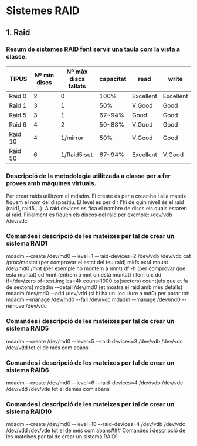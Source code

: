 # Sistemes RAID

## 1. Raid

### Resum de sistemes RAID fent servir una taula com la vista a classe.

| TIPUS | Nº mín discs | Nº màx discs fallats | capacitat | read | write |
| ---------- | ---------- |-----------| ---------- | ---------- | ---------- |
| Raid 0   | 2   | 0          | 100%      | Excellent           |  Excellent |
| Raid 1   | 3   | 1          | 50%       | V.Good              | Good       |
| Raid 5   | 3   | 1          | 67~94%    | Good                | Good       |
| Raid 6   | 4   | 2          | 50~88%    | V.Good              | Good       |
| Raid 10  | 4   | 1/mirror   | 50%       | V.Good              | Good       |
| Raid 50  | 6   | 1/Raid5 set| 67~94%    | Excellent           | V.Good     |

### Descripció de la metodologia utilitzada a classe per a fer proves amb màquines virtuals.
Per crear raids utilitzem el mdadm. El create és per a crear-ho i allà mateix fiquem el nom del dispositiu. El 
level és per dir l'hi de quin nivell és el raid (raid1, raid5,...). A raid devices es fica el nombre de discs els quals estaren al raid.
Finalment es fiquen els discos del raid per exemple: /dev/vdb /dev/vdc
### Comandes i descripció de les mateixes per tal de crear un sistema RAID1
mdadm --create /dev/md0 --level=1 --raid-devices=2 /dev/vdb /dev/vdc
cat /proc/mdstat (per comprovar el estat del teu raid)
mkfs.ext4
mount /dev/md0 /mnt (per exemple ho montem a /mnt)
df -h (per comprovar que està muntat)
cd /mnt (entrem a mnt on està muntat)
i fem un: dd if=/dev/zero of=test.img bs=4k count=1000    bs(sectors)   count(els que et fa de sectors)
mdadm --detail /dev/md0 (et mostra el raid amb més detalls)
mdadm /dev/md0 --add /dev/vdd (si hi ha un lloc lliure a md0)
per parar tot: mdadm --manage /dev/md0 --fail /dev/vdc
mdadm --manage /dev/md0 --remove /dev/vdc
### Comandes i descripció de les mateixes per tal de crear un sistema RAID5
mdadm --create /dev/md0 --level=5 --raid-devices=3 /dev/vdb /dev/vdc /dev/vdd
tot el de més com abans
### Comandes i descripció de les mateixes per tal de crear un sistema RAID6
mdadm --create /dev/md0 --level=6 --raid-devices=4 /dev/vdb /dev/vdc /dev/vdd /dev/vde 
tot el demés com abans
### Comandes i descripció de les mateixes per tal de crear un sistema RAID10
mdadm --create /dev/md0 --level=10 --raid-devices=4 /dev/vdb /dev/vdc /dev/vdd /dev/vde
tot el de més com abans### Comandes i descripció de les mateixes per tal de crear un sistema RAID1
